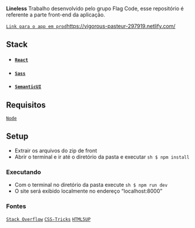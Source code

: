 **Lineless** Trabalho desenvolvido pelo grupo Flag Code, esse repositório é referente a parte front-end da aplicação.

[`Link para o app em prod`](https://reactjs.org/)https://vigorous-pasteur-297919.netlify.com/

## Stack

- #### [`React`](https://reactjs.org/)
- #### [`Sass`](https://sass-lang.com/)
- #### [`SemanticUI`](https://semantic-ui.com/)

## Requisitos

[`Node`](https://nodejs.org/en/)

## Setup

- Extrair os arquivos do zip de front
- Abrir o terminal e ir até o diretório da pasta e executar ``` sh $ npm install ```

### Executando

- Com o terminal no diretório da pasta execute ``` sh $ npm run dev ```
- O site será exibido localmente no endereço “localhost:8000”

### Fontes

[`Stack Overflow`](https://pt.stackoverflow.com/)
[`CSS-Tricks`](https://css-tricks.com/)
[`HTML5UP`](https://html5up.net/)